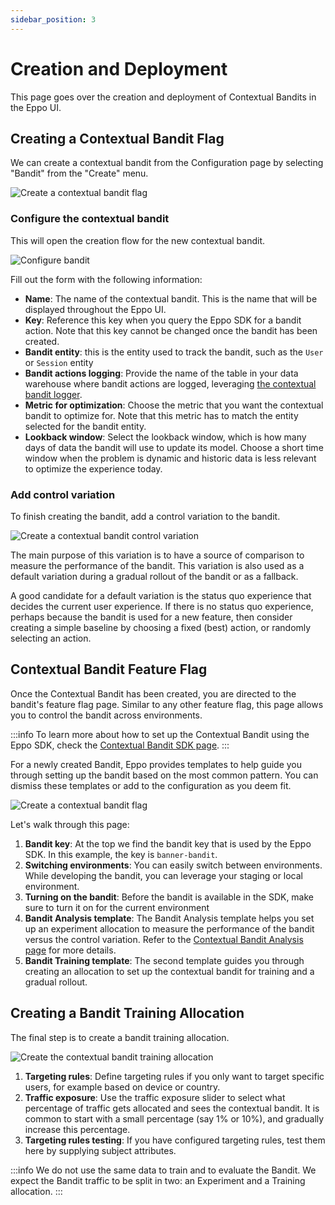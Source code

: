 ```yaml
---
sidebar_position: 3
---
```

# Creation and Deployment

This page goes over the creation and deployment of Contextual Bandits in the Eppo UI.

## Creating a Contextual Bandit Flag

We can create a contextual bandit from the Configuration page by selecting "Bandit" from the "Create" menu.

![Create a contextual bandit flag](/img/contextual-bandits/create-bandit-0.png)

### Configure the contextual bandit 

This will open the creation flow for the new contextual bandit.

![Configure bandit](/img/contextual-bandits/create-bandit-1.png)

Fill out the form with the following information:

- **Name**: The name of the contextual bandit. This is the name that will be displayed throughout the Eppo UI.
- **Key**: Reference this key when you query the Eppo SDK for a bandit action. Note that this key cannot be changed once the bandit has been created.
- **Bandit entity**: this is the entity used to track the bandit, such as the `User` or `Session` entity
- **Bandit actions logging**: Provide the name of the table in your data warehouse where bandit actions are logged, leveraging [the contextual bandit logger](https://docs.geteppo.com/sdks/sdk-features/bandits).
- **Metric for optimization**: Choose the metric that you want the contextual bandit to optimize for. Note that this metric has to match the entity selected for the bandit entity.
- **Lookback window**: Select the lookback window, which is how many days of data the bandit will use to update its model. Choose a short time window when the problem is dynamic and historic data is less relevant to optimize the experience today.

### Add control variation

To finish creating the bandit, add a control variation to the bandit. 

![Create a contextual bandit control variation](/img/contextual-bandits/create-bandit-2.png)

The main purpose of this variation is to have a source of comparison to measure the performance of the bandit. This variation is also used as a default variation during a gradual rollout of the bandit or as a fallback.

A good candidate for a default variation is the status quo experience that decides the current user experience. If there is no status quo experience, perhaps because the bandit is used for a new feature, then consider creating a simple baseline by choosing a fixed (best) action, or randomly selecting an action.

## Contextual Bandit Feature Flag

Once the Contextual Bandit has been created, you are directed to the bandit's feature flag page.
Similar to any other feature flag, this page allows you to control the bandit across environments.

:::info
To learn more about how to set up the Contextual Bandit using the Eppo SDK, check the [Contextual Bandit SDK page](https://docs.geteppo.com/sdks/sdk-features/bandits).
:::

For a newly created Bandit, Eppo provides templates to help guide you through setting up the bandit based on the most common pattern. You can dismiss these templates or add to the configuration as you deem fit.

![Create a contextual bandit flag](/img/contextual-bandits/bandit-ff-page.png)

Let's walk through this page:

1. **Bandit key**: At the top we find the bandit key that is used by the Eppo SDK. In this example, the key is `banner-bandit`.
2. **Switching environments**: You can easily switch between environments. While developing the bandit, you can leverage your staging or local environment.
3. **Turning on the bandit**: Before the bandit is available in the SDK, make sure to turn it on for the current environment
4. **Bandit Analysis template**: The Bandit Analysis template helps you set up an experiment allocation to measure the performance of the bandit versus the control variation. Refer to the [Contextual Bandit Analysis page](/contextual-bandits/analysis) for more details.
5. **Bandit Training template**: The second template guides you through creating an allocation to set up the contextual bandit for training and a gradual rollout.

## Creating a Bandit Training Allocation

The final step is to create a bandit training allocation.

![Create the contextual bandit training allocation](/img/contextual-bandits/bandit-training-allocation.png)

1. **Targeting rules**: Define targeting rules if you only want to target specific users, for example based on device or country.
2. **Traffic exposure**: Use the traffic exposure slider to select what percentage of traffic gets allocated and sees the contextual bandit. It is common to start with a small percentage (say 1% or 10%), and gradually increase this percentage.
3. **Targeting rules testing**: If you have configured targeting rules, test them here by supplying subject attributes.

:::info
We do not use the same data to train and to evaluate the Bandit. We expect the Bandit traffic to be split in two: an Experiment and a Training allocation.
:::
